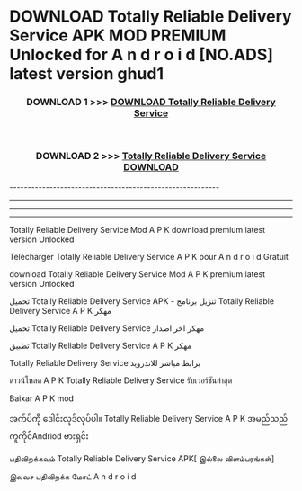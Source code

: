 # DOWNLOAD Totally Reliable Delivery Service  APK MOD PREMIUM Unlocked for A n d r o i d [NO.ADS] latest version ghud1 



<div align="center">

<h3>DOWNLOAD 1 >>> <a href="https://getmod2.web.app/?judul=Totally Reliable Delivery Service ">DOWNLOAD Totally Reliable Delivery Service </a></h3><br>

<h3>DOWNLOAD 2 >>> <a href="https://getmod2.web.app/?judul=Totally Reliable Delivery Service ">Totally Reliable Delivery Service  DOWNLOAD </a></h3>

</div>
----------------------------------------------------------

----------------------------------------------------------

----------------------------------------------------------

----------------------------------------------------------

Totally Reliable Delivery Service  Mod A P K download premium latest version Unlocked

Télécharger Totally Reliable Delivery Service  A P K pour A n d r o i d Gratuit

download Totally Reliable Delivery Service  Mod A P K premium latest version Unlocked

تحميل Totally Reliable Delivery Service  APK - تنزيل برنامج Totally Reliable Delivery Service  A P K مهكر

تحميل Totally Reliable Delivery Service  مهكر اخر اصدار

تطبيق Totally Reliable Delivery Service  A P K مهكر

Totally Reliable Delivery Service  برابط مباشر للاندرويد

ดาวน์โหลด A P K Totally Reliable Delivery Service  รับเวอร์ชันล่าสุด

Baixar A P K mod

အက်ပ်ကို ဒေါင်းလုဒ်လုပ်ပါ။ Totally Reliable Delivery Service  A P K အမည်သည်ကူကိုင်Andriod ဗားရှင်း

பதிவிறக்கவும் Totally Reliable Delivery Service  APK[ இல்லை விளம்பரங்கள்] 
 
இலவச பதிவிறக்க மோட் A n d r o i d



